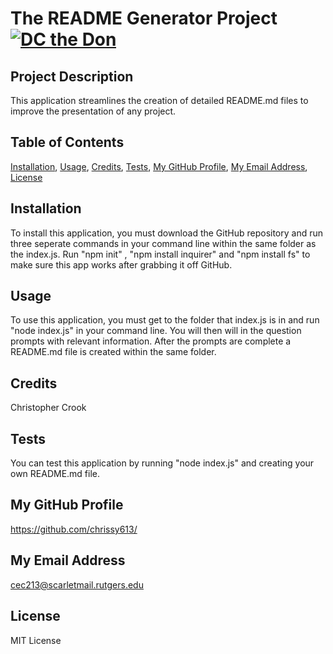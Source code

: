 # The README Generator Project [![DC the Don](https://img.shields.io/badge/DC%20-THE%20DON-red)](https://img.shields.io/badge/DC%20-THE%20DON-red) 
 
## Project Description 
 
 This application streamlines the creation of detailed README.md files to improve the presentation of any project. 
 
 
## Table of Contents 
 
 [Installation](#installation), [Usage](#usage), [Credits](#credits), [Tests](#tests), [My GitHub Profile](#my-github-profile), [My Email Address](#my-email-address), [License](#license) 
 
 
## Installation 
 
 To install this application, you must download the GitHub repository and run three seperate commands in your command line within the same folder as the index.js. Run "npm init" , "npm install inquirer" and "npm install fs" to make sure this app works after grabbing it off GitHub. 
 
 
## Usage 
 
 To use this application, you must get to the folder that index.js is in and run "node index.js" in your command line. You will then will in the question prompts with relevant information. After the prompts are complete a README.md file is created within the same folder.  
 
 
## Credits 
 
 Christopher Crook 
 
 
## Tests 
 
 You can test this application by running "node index.js" and creating your own README.md file. 
 
 
## My GitHub Profile 
 
 https://github.com/chrissy613/ 
 
 
## My Email Address 
 
 cec213@scarletmail.rutgers.edu 
 
 
## License 
 
 MIT License 
